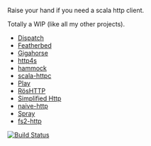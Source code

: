 Raise your hand if you need a scala http client.

Totally a WIP (like all my other projects).

- [Dispatch](https://github.com/dispatch/reboot)
- [Featherbed](https://github.com/finagle/featherbed)
- [Gigahorse](https://github.com/eed3si9n/gigahorse)
- [http4s](https://github.com/http4s/http4s)
- [hammock](https://github.com/pepegar/hammock)
- [scala-httpc](https://github.com/amrhassan/scala-httpc)
- [Play](https://www.playframework.com/documentation/2.5.x/ScalaWS)
- [RösHTTP](https://github.com/hmil/RosHTTP)
- [Simplified Http](https://github.com/scalaj/scalaj-http)
- [naive-http](https://github.com/timt/naive-http)
- [Spray](http://spray.io/documentation/1.2.4/spray-client/)
- [fs2-http](https://github.com/Spinoco/fs2-http)

[![Build Status](https://travis-ci.org/mfirry/scala-http-clients.png?branch=master)](https://travis-ci.org/mfirry/scala-http-clients)
